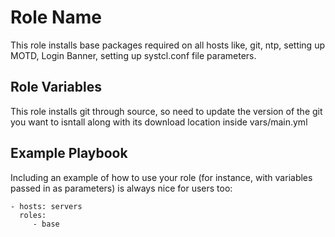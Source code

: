 Role Name
=========

This role installs base packages required on all hosts like, git, ntp, setting up MOTD, Login Banner, setting up systcl.conf file parameters.

Role Variables
--------------
This role installs git through source, so need to update the version of the git you want to isntall along with its download location inside vars/main.yml


Example Playbook
----------------

Including an example of how to use your role (for instance, with variables passed in as parameters) is always nice for users too:

    - hosts: servers
      roles:
         - base

